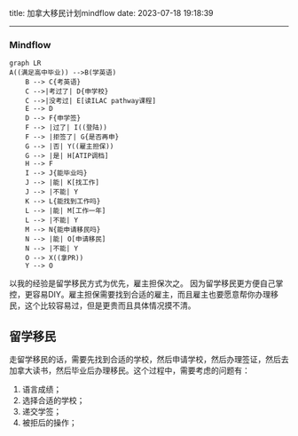 title:  加拿大移民计划mindflow
date: 2023-07-18 19:18:39

-----------------------------
### Mindflow

```mermaid
graph LR
A((满足高中毕业)) -->B(学英语)
    B --> C{考英语}
    C -->|考过了| D{申学校}
    C -->|没考过| E[读ILAC pathway课程]
    E --> D
    D --> F{申学签}
    F --> |过了| I((登陆))
    F --> |拒签了| G{是否再申}
    G --> |否| Y((雇主担保))
    G --> |是| H[ATIP调档]
    H --> F
    I --> J{能毕业吗}
    J --> |能| K[找工作]
    J --> |不能| Y
    K --> L{能找到工作吗}
    L --> |能| M[工作一年]
    L --> |不能| Y
    M --> N{能申请移民吗}
    N --> |能| O[申请移民]
    N --> |不能| Y
    O --> X((拿PR))
    Y --> O

```




以我的经验是留学移民方式为优先，雇主担保次之。 因为留学移民更方便自己掌控，更容易DIY。雇主担保需要找到合适的雇主，而且雇主也要愿意帮你办理移民，这个比较容易过，但是更贵而且具体情况摸不清。

## 留学移民
走留学移民的话，需要先找到合适的学校，然后申请学校，然后办理签证，然后去加拿大读书，然后毕业后办理移民。这个过程中，需要考虑的问题有：
1. 语言成绩；
2. 选择合适的学校；
3. 递交学签；
4. 被拒后的操作；

